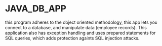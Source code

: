 # JAVA_DB_APP
this program adheres to the object oriented methodology, this app lets you connect to a database, and manipulate data (employee records).
This application also has exception handling and uses prepared statements for SQL queries, which adds protection againts SQL injection attacks.
